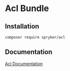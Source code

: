 # Acl Bundle

## Installation

```
composer require spryker/acl
```

## Documentation

[Acl Documentation](https://spryker.github.io/acl/index.html)




